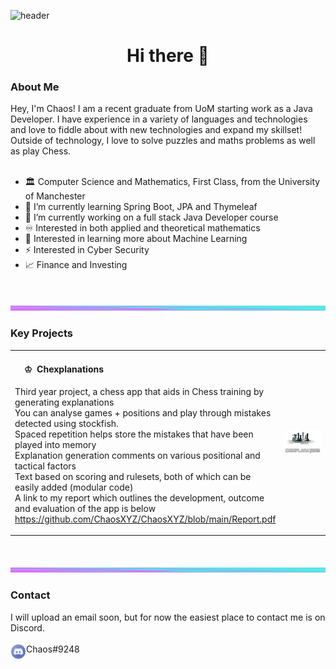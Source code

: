 ![header](https://capsule-render.vercel.app/api?type=waving&color=gradient&customColorList=7)
<h1 align="center"> Hi there 👋</h1>
<h3>About Me</h3>
Hey, I'm Chaos! I am a recent graduate from UoM starting work as a Java Developer. I have experience in a variety of languages and technologies and love to fiddle about with new technologies and expand my skillset! Outside of technology, I love to solve puzzles and maths problems as well as play Chess.
<br/><br/>


- 🏛️ Computer Science and Mathematics, First Class, from the University of Manchester
- 🌱 I’m currently learning Spring Boot, JPA and Thymeleaf 
- 🔭 I’m currently working on a full stack Java Developer course
- ♾️ Interested in both applied and theoretical mathematics
- 🧠 Interested in learning more about Machine Learning 
- ⚡ Interested in Cyber Security 
- 📈 Finance and Investing

<br/>

![alt text](https://github.com/ChaosXYZ/ChaosXYZ/blob/main/divider.png?raw=true)

<h3>Key Projects</h3>
  <table align='center'>
 <tr>
  


  <td width="65%" align = "left">

   <h4>  &nbsp; &nbsp; <b> ♔ </b> &nbsp;Chexplanations</h4>

   
<!-- BLOG-POST-LIST:START -->
Third year project, a chess app that aids in Chess training by generating explanations <br/>
You can analyse games + positions and play through mistakes detected using stockfish. <br/>
Spaced repetition helps store the mistakes that have been played into memory <br/>
Explanation generation comments on various positional and tactical factors <br/>
Text based on scoring and rulesets, both of which can be easily added (modular code) <br/>
A link to my report which outlines the development, outcome and evaluation of the app is below <br/>
https://github.com/ChaosXYZ/ChaosXYZ/blob/main/Report.pdf
<!-- BLOG-POST-LIST:END -->

  </td>
  
  <td width="600px">
   
   
<img src="https://github.com/ChaosXYZ/ChaosXYZ/blob/main/chess.png?raw=true" align="right"/> 
<img src="https://github.com/ChaosXYZ/ChaosXYZ/blob/main/chexplanations.png?raw=true" align="right"/> 

  </td>
  
 </tr>
 </table>
<br/>

![alt text](https://github.com/ChaosXYZ/ChaosXYZ/blob/main/divider.png?raw=true)

<h3>Contact</h3>
I will upload an email soon, but for now the easiest place to contact me is on Discord. 
<br/>
<br/>
<img src="https://github.com/ChaosXYZ/ChaosXYZ/blob/main/discord.png?raw=true" align="left" width=25 /> Chaos#9248


<!--
**ChaosXYZ/ChaosXYZ** is a ✨ _special_ ✨ repository because its `README.md` (this file) appears on your GitHub profile.

Here are some ideas to get you started:

- 🔭 I’m currently working on ...
- 🌱 I’m currently learning ...
- 👯 I’m looking to collaborate on ...
- 🤔 I’m looking for help with ...
- 💬 Ask me about ...
- 📫 How to reach me: ...
- 😄 Pronouns: ...
- ⚡ Fun fact: ...
-->
